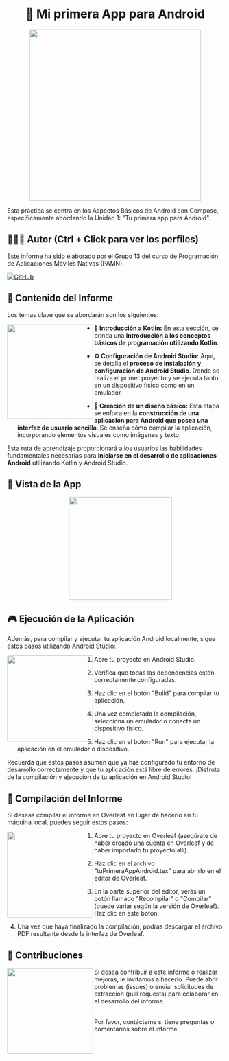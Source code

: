 <h1 align="center">&#x1F382 Mi primera App para Android</h1>

<p align="center">
  <img width="400px" src="https://github.com/AlejandroDavidArzolaSaavedra/Happy-Birthday-app/assets/90756437/74ce6351-756c-49c1-b10f-f51a763c49e6">
</p>

Esta práctica se centra en los Aspectos Básicos de Android con Compose, específicamente abordando la Unidad 1: "Tu primera app para Android".

## 🙆👨‍💻 Autor (Ctrl + Click para ver los perfiles)
Este informe ha sido elaborado por el Grupo 13 del curso de Programación de Aplicaciones Móviles Nativas (PAMN).

[![GitHub](https://img.shields.io/badge/GitHub-Alejandro%20David%20Arzola%20Saavedra-blue?style=flat-square&logo=github)](https://github.com/AlejandroDavidArzolaSaavedra)
  
## 📑 Contenido del Informe
Los temas clave que se abordarán son los siguientes:<br>

<img align="left" width="200" height="220" src="https://github.com/AlejandroDavidArzolaSaavedra/Happy-Birthday-app/assets/90756437/d8807f9c-e554-4e4e-af7a-74c18e9fb6bc">

- **🚀 Introducción a Kotlin:**
  En esta sección, se brinda una **introducción a los conceptos básicos de programación utilizando Kotlin**. 

- **⚙️ Configuración de Android Studio:**
  Aquí, se detalla el **proceso de instalación y configuración de Android Studio**. Donde se realiza el primer proyecto y se ejecuta tanto en un dispositivo físico como en un emulador.

- **🎨 Creación de un diseño básico:**
  Esta etapa se enfoca en la **construcción de una aplicación para Android que posea una interfaz de usuario sencilla**. Se enseña cómo compilar la aplicación, incorporando elementos visuales como imágenes y texto.

Esta ruta de aprendizaje proporcionará a los usuarios las habilidades fundamentales necesarias para **iniciarse en el desarrollo de aplicaciones Android** utilizando Kotlin y Android Studio.

## 📱 Vista de la App
<ul align="center">		
  <img  style="width:15rem" src="https://i.imgur.com/kB0c0FU.png"><br>
</ul>

## 🎮 Ejecución de la Aplicación
Además, para compilar y ejecutar tu aplicación Android localmente, sigue estos pasos utilizando Android Studio:<br>

<img align="left" width="200" height="200" src="https://github.com/AlejandroDavidArzolaSaavedra/Happy-Birthday-app/assets/90756437/ca396151-c530-4716-adee-8c651040f7c0">

1. Abre tu proyecto en Android Studio.

2. Verifica que todas las dependencias estén correctamente configuradas.

3. Haz clic en el botón "Build" para compilar tu aplicación.

4. Una vez completada la compilación, selecciona un emulador o conecta un dispositivo físico.

5. Haz clic en el botón "Run" para ejecutar la aplicación en el emulador o dispositivo.

Recuerda que estos pasos asumen que ya has configurado tu entorno de desarrollo correctamente y que tu aplicación está libre de errores. ¡Disfruta de la compilación y ejecución de tu aplicación en Android Studio!


## 📄 Compilación del Informe
Si deseas compilar el informe en Overleaf en lugar de hacerlo en tu máquina local, puedes seguir estos pasos:<br>

<img align="left" width="200" height="200" src="https://github.com/AlejandroDavidArzolaSaavedra/Happy-Birthday-app/assets/90756437/a1fdb2b7-dccd-4d08-8c6d-8df7e6435c50">

1. Abre tu proyecto en Overleaf (asegúrate de haber creado una cuenta en Overleaf y de haber importado tu proyecto allí).

2. Haz clic en el archivo "tuPrimeraAppAndroid.tex" para abrirlo en el editor de Overleaf.

3. En la parte superior del editor, verás un botón llamado "Recompilar" o "Compilar" (puede variar según la versión de Overleaf). Haz clic en este botón.

4. Una vez que haya finalizado la compilación, podrás descargar el archivo PDF resultante desde la interfaz de Overleaf.

## 🤝 Contribuciones
<img align="left" width="200" height="200" src="https://github.com/AlejandroDavidArzolaSaavedra/PAMN_practicas/assets/90756437/1066c948-efb6-45b6-ac18-d81015abf332">
Si desea contribuir a este informe o realizar mejoras, le invitamos a hacerlo. Puede abrir problemas (issues) o enviar solicitudes de extracción (pull requests) para colaborar en el desarrollo del informe.<br><br>

Por favor, contácteme si tiene preguntas o comentarios sobre el informe.
